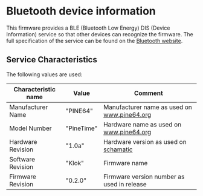 <!--
SPDX-License-Identifier: CC-BY-SA-4.0
Copyright (C) 2020 Casper Meijn <casper@meijn.net>

This work is licensed under the Creative Commons Attribution-ShareAlike 4.0 International License. 
To view a copy of this license, visit http://creativecommons.org/licenses/by-sa/4.0/ or 
  send a letter to Creative Commons, PO Box 1866, Mountain View, CA 94042, USA.
-->

Bluetooth device information
============================

This firmware provides a BLE (Bluetooth Low Energy) DIS (Device Information) service
so that other devices can recognize the firmware. The full specification of the 
service can be found on the [Bluetooth website](https://www.bluetooth.com/specifications/gatt/).

## Service Characteristics

The following values are used:

Characteristic name | Value | Comment
--- | --- | ---
Manufacturer Name | "PINE64" | Manufacturer name as used on www.pine64.org
Model Number | "PineTime" | Hardware name as used on www.pine64.org
Hardware Revision | "1.0a" | Hardware version as used on [schamatic](http://files.pine64.org/doc/PineTime/PineTime%20Schematic-V1.0a-20191103.pdf)
Software Revision | "Klok" | Firmware name
Firmware Revision | "0.2.0" | Firmware version number as used in release
